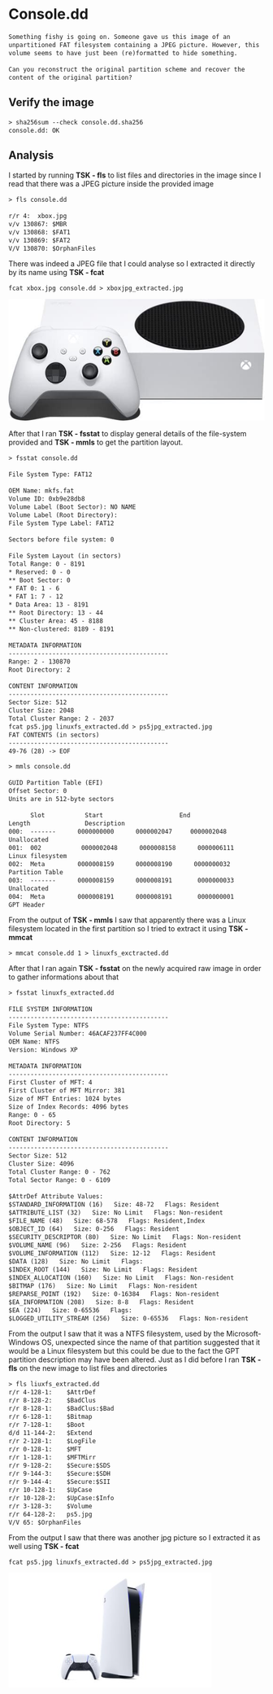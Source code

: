 # Console.dd

```
Something fishy is going on. Someone gave us this image of an unpartitioned FAT filesystem containing a JPEG picture. However, this volume seems to have just been (re)formatted to hide something.

Can you reconstruct the original partition scheme and recover the content of the original partition?
```

## Verify the image

```
> sha256sum --check console.dd.sha256
console.dd: OK
```

## Analysis

I started by running **TSK - fls** to list files and directories in the image since I read that there was a JPEG picture inside the provided image

```
> fls console.dd

r/r 4:	xbox.jpg
v/v 130867:	$MBR
v/v 130868:	$FAT1
v/v 130869:	$FAT2
V/V 130870:	$OrphanFiles
```

There was indeed a JPEG file that I could analyse so I extracted it directly by its name using  **TSK - fcat** 

```
fcat xbox.jpg console.dd > xboxjpg_extracted.jpg 
```

![](./assets/xboxjpg_extracted.jpg)


After that I ran **TSK - fsstat** to display general details of the file-system provided and **TSK - mmls** to get the partition layout.


```
> fsstat console.dd

File System Type: FAT12

OEM Name: mkfs.fat
Volume ID: 0xb9e28db8
Volume Label (Boot Sector): NO NAME    
Volume Label (Root Directory):
File System Type Label: FAT12   

Sectors before file system: 0

File System Layout (in sectors)
Total Range: 0 - 8191
* Reserved: 0 - 0
** Boot Sector: 0
* FAT 0: 1 - 6
* FAT 1: 7 - 12
* Data Area: 13 - 8191
** Root Directory: 13 - 44
** Cluster Area: 45 - 8188
** Non-clustered: 8189 - 8191

METADATA INFORMATION
--------------------------------------------
Range: 2 - 130870
Root Directory: 2

CONTENT INFORMATION
--------------------------------------------
Sector Size: 512
Cluster Size: 2048
Total Cluster Range: 2 - 2037
fcat ps5.jpg linuxfs_extracted.dd > ps5jpg_extracted.jpg
FAT CONTENTS (in sectors)
--------------------------------------------
49-76 (28) -> EOF
```

```
> mmls console.dd

GUID Partition Table (EFI)
Offset Sector: 0
Units are in 512-byte sectors

      Slot           Start                     End                    Length               Description
000:  -------      0000000000      0000002047     0000002048      Unallocated
001:  002           0000002048      0000008158      0000006111       Linux filesystem
002:  Meta         0000008159      0000008190      0000000032      Partition Table
003:  -------      0000008159      0000008191       0000000033     Unallocated
004:  Meta         0000008191      0000008191       0000000001      GPT Header
```

From the output of **TSK - mmls** I saw that apparently there was a Linux filesystem located in the first partition so I tried to extract it using **TSK - mmcat** 

```
> mmcat console.dd 1 > linuxfs_exctracted.dd
```

After that I ran again **TSK - fsstat** on the newly acquired raw image in order to gather informations about that

```
> fsstat linuxfs_extracted.dd

FILE SYSTEM INFORMATION
--------------------------------------------
File System Type: NTFS
Volume Serial Number: 46ACAF237FF4C000
OEM Name: NTFS    
Version: Windows XP

METADATA INFORMATION
--------------------------------------------
First Cluster of MFT: 4
First Cluster of MFT Mirror: 381
Size of MFT Entries: 1024 bytes
Size of Index Records: 4096 bytes
Range: 0 - 65
Root Directory: 5

CONTENT INFORMATION
--------------------------------------------
Sector Size: 512
Cluster Size: 4096
Total Cluster Range: 0 - 762
Total Sector Range: 0 - 6109

$AttrDef Attribute Values:
$STANDARD_INFORMATION (16)   Size: 48-72   Flags: Resident
$ATTRIBUTE_LIST (32)   Size: No Limit   Flags: Non-resident
$FILE_NAME (48)   Size: 68-578   Flags: Resident,Index
$OBJECT_ID (64)   Size: 0-256   Flags: Resident
$SECURITY_DESCRIPTOR (80)   Size: No Limit   Flags: Non-resident
$VOLUME_NAME (96)   Size: 2-256   Flags: Resident
$VOLUME_INFORMATION (112)   Size: 12-12   Flags: Resident
$DATA (128)   Size: No Limit   Flags: 
$INDEX_ROOT (144)   Size: No Limit   Flags: Resident
$INDEX_ALLOCATION (160)   Size: No Limit   Flags: Non-resident
$BITMAP (176)   Size: No Limit   Flags: Non-resident
$REPARSE_POINT (192)   Size: 0-16384   Flags: Non-resident
$EA_INFORMATION (208)   Size: 8-8   Flags: Resident
$EA (224)   Size: 0-65536   Flags: 
$LOGGED_UTILITY_STREAM (256)   Size: 0-65536   Flags: Non-resident
```

From the output I saw that it was a NTFS filesystem, used by the Microsoft-Windows OS, unexpected since the name of that partition suggested that it would be a Linux filesystem but this could be due to the fact the GPT partition description may have been altered.
Just as I did before I ran **TSK - fls** on the new image to list files and directories

```
> fls liuxfs_extracted.dd
r/r 4-128-1:	$AttrDef
r/r 8-128-2:	$BadClus
r/r 8-128-1:	$BadClus:$Bad
r/r 6-128-1:	$Bitmap
r/r 7-128-1:	$Boot
d/d 11-144-2:	$Extend
r/r 2-128-1:	$LogFile
r/r 0-128-1:	$MFT
r/r 1-128-1:	$MFTMirr
r/r 9-128-2:	$Secure:$SDS
r/r 9-144-3:	$Secure:$SDH
r/r 9-144-4:	$Secure:$SII
r/r 10-128-1:	$UpCase
r/r 10-128-2:	$UpCase:$Info
r/r 3-128-3:	$Volume
r/r 64-128-2:	ps5.jpg
V/V 65:	$OrphanFiles
```

From the output I saw that there was another jpg picture so I extracted it as well
using **TSK - fcat**

```
fcat ps5.jpg linuxfs_extracted.dd > ps5jpg_extracted.jpg
```

![](./assets/ps5jpg_extracted.jpg)

